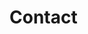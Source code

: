 <!--METADATA
{
    "title": "Contact",
    "url": "contact",
    "icon": "mail"
}
!METADATA-->

# Contact
